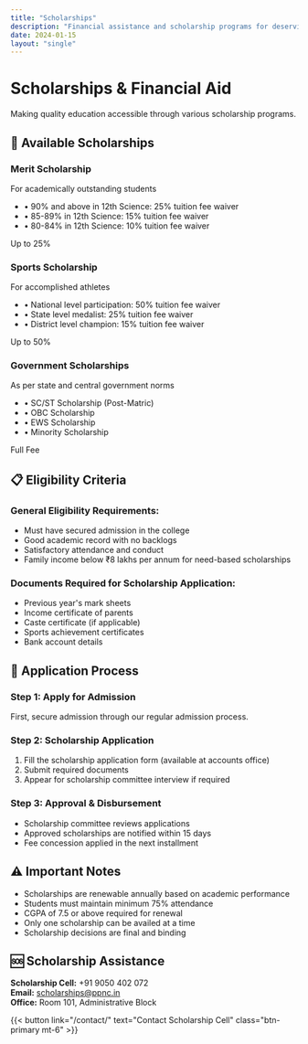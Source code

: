 ```yaml
---
title: "Scholarships"
description: "Financial assistance and scholarship programs for deserving students"
date: 2024-01-15
layout: "single"
---
```


# Scholarships & Financial Aid

Making quality education accessible through various scholarship programs.

## 🏅 Available Scholarships

<div class="grid gap-6 mb-8">
  <!-- Merit Scholarship -->
  <div class="card card-padded">
    <div class="flex items-start justify-between">
      <div class="flex-1">
        <h3 class="text-xl font-bold text-marian-blue mb-2">Merit Scholarship</h3>
        <p class="text-gray-600 mb-3">For academically outstanding students</p>
        <ul class="space-y-1 text-sm">
          <li>• 90% and above in 12th Science: 25% tuition fee waiver</li>
          <li>• 85-89% in 12th Science: 15% tuition fee waiver</li>
          <li>• 80-84% in 12th Science: 10% tuition fee waiver</li>
        </ul>
      </div>
      <span class="chip bg-green-100 text-green-800 ml-4">Up to 25%</span>
    </div>
  </div>

  <!-- Sports Scholarship -->
  <div class="card card-padded">
    <div class="flex items-start justify-between">
      <div class="flex-1">
        <h3 class="text-xl font-bold text-marian-blue mb-2">Sports Scholarship</h3>
        <p class="text-gray-600 mb-3">For accomplished athletes</p>
        <ul class="space-y-1 text-sm">
          <li>• National level participation: 50% tuition fee waiver</li>
          <li>• State level medalist: 25% tuition fee waiver</li>
          <li>• District level champion: 15% tuition fee waiver</li>
        </ul>
      </div>
      <span class="chip bg-blue-100 text-blue-800 ml-4">Up to 50%</span>
    </div>
  </div>

  <!-- Government Scholarships -->
  <div class="card card-padded">
    <div class="flex items-start justify-between">
      <div class="flex-1">
        <h3 class="text-xl font-bold text-marian-blue mb-2">Government Scholarships</h3>
        <p class="text-gray-600 mb-3">As per state and central government norms</p>
        <ul class="space-y-1 text-sm">
          <li>• SC/ST Scholarship (Post-Matric)</li>
          <li>• OBC Scholarship</li>
          <li>• EWS Scholarship</li>
          <li>• Minority Scholarship</li>
        </ul>
      </div>
      <span class="chip bg-purple-100 text-purple-800 ml-4">Full Fee</span>
    </div>
  </div>
</div>

## 📋 Eligibility Criteria

### General Eligibility Requirements:

- Must have secured admission in the college
- Good academic record with no backlogs
- Satisfactory attendance and conduct
- Family income below ₹8 lakhs per annum for need-based scholarships

### Documents Required for Scholarship Application:

- Previous year's mark sheets
- Income certificate of parents
- Caste certificate (if applicable)
- Sports achievement certificates
- Bank account details

## 📝 Application Process

### Step 1: Apply for Admission

First, secure admission through our regular admission process.

### Step 2: Scholarship Application

1. Fill the scholarship application form (available at accounts office)
2. Submit required documents
3. Appear for scholarship committee interview if required

### Step 3: Approval & Disbursement

- Scholarship committee reviews applications
- Approved scholarships are notified within 15 days
- Fee concession applied in the next installment

## ⚠️ Important Notes

- Scholarships are renewable annually based on academic performance
- Students must maintain minimum 75% attendance
- CGPA of 7.5 or above required for renewal
- Only one scholarship can be availed at a time
- Scholarship decisions are final and binding

## 🆘 Scholarship Assistance

**Scholarship Cell:** +91 9050 402 072  
**Email:** scholarships@ppnc.in  
**Office:** Room 101, Administrative Block

{{< button link="/contact/" text="Contact Scholarship Cell" class="btn-primary mt-6" >}}
